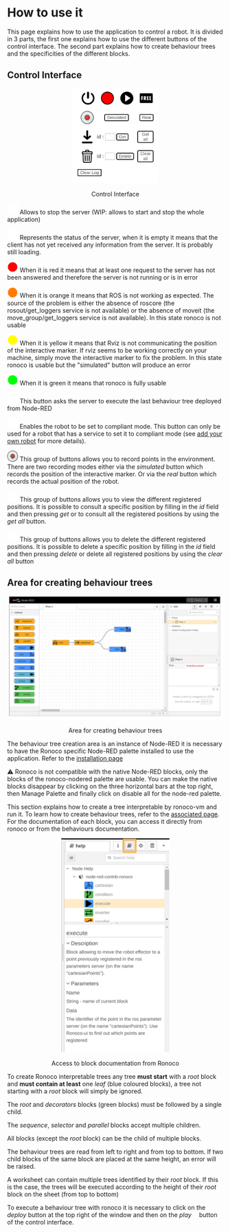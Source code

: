 # How to use it

This page explains how to use the application to control a robot. It is divided in 3 parts, the first one explains how to use the different buttons of the control interface. The second part explains how to create behaviour trees and the specificities of the different blocks.

## Control Interface

<center>
<img src="../static/boutons-ui.png" width="40%" ></img>

Control Interface
</center>


<img src="../static/shutdown.svg" width="5%"></img> Allows to stop the server (WIP: allows to start and stop the whole application)

<img src="../static/circle.svg" width="5%"></img> Represents the status of the server, when it is empty it means that the client has not yet received any information from the server. It is probably still loading.

<img src="../static/circle_red.svg" width="5%"></img> When it is red it means that at least one request to the server has not been answered and therefore the server is not running or is in error

<img src="../static/circle_orange.svg" width="5%"></img> When it is orange it means that ROS is not working as expected. The source of the problem is either the absence of roscore (the rosout/get_loggers service is not available) or the absence of moveit (the move_group/get_loggers service is not available). In this state ronoco is not usable

<img src="../static/circle_yellow.svg" width="5%"></img> When it is yellow it means that Rviz is not communicating the position of the interactive marker. If rviz seems to be working correctly on your machine, simply move the interactive marker to fix the problem. In this state ronoco is usable but the "simulated" button will produce an error

<img src="../static/circle_green.svg" width="5%"></img> When it is green it means that ronoco is fully usable

<img src="../static/play.svg" width="5%"></img> This button asks the server to execute the last behaviour tree deployed from Node-RED

<img src="../static/free.svg" width="5%"></img> Enables the robot to be set to compliant mode. This button can only be used for a robot that has a service to set it to compliant mode (see [add your own robot](../dev-guides/own.md) for more details).

<img src="../static/record.svg" width="5%"></img> This group of buttons allows you to record points in the environment. There are two recording modes either via the *simulated* button which records the position of the interactive marker. Or via the *real* button which records the actual position of the robot.

<img src="../static/get.svg" width="5%"></img> This group of buttons allows you to view the different registered positions. It is possible to consult a specific position by filling in the *id* field and then pressing *get* or to consult all the registered positions by using the *get all* button.

<img src="../static/trash.svg" width="5%"></img> This group of buttons allows you to delete the different registered positions. It is possible to delete a specific position by filling in the *id* field and then pressing *delete* or delete all registered positions by using the *clear all* button

## Area for creating behaviour trees

<center>
<img src="../static/areaBT.png" width="100%" ></img>

Area for creating behaviour trees
</center>

The behaviour tree creation area is an instance of Node-RED it is necessary to have the Ronoco specific Node-RED palette installed to use the application. Refer to the [installation page](installation.md)

⚠️ Ronoco is not compatible with the native Node-RED blocks, only the blocks of the ronoco-nodered palette are usable. You can make the native blocks disappear by clicking on the three horizontal bars at the top right, then Manage Palette and finally click on disable all for the node-red palette.

This section explains how to create a tree interpretable by ronoco-vm and run it. To learn how to create behaviour trees, refer to the [associated page](bt.md). For the documentation of each block, you can access it directly from ronoco or from the behaviours documentation.

<center>
<img src="../static/doc.png" width="50%" ></img>

Access to block documentation from Ronoco
</center>

To create Ronoco interpretable trees any tree **must start** with a *root* block and **must contain at least** one *leaf* (blue coloured blocks), a tree not starting with a *root* block will simply be ignored.

The *root* and *decorators* blocks (green blocks) must be followed by a single child.

The *sequence*, *selector* and *parallel* blocks accept multiple children.

All blocks (except the *root* block) can be the child of multiple blocks.

The behaviour trees are read from left to right and from top to bottom. If two child blocks of the same block are placed at the same height, an error will be raised.

A worksheet can contain multiple trees identified by their *root* block. If this is the case, the trees will be executed according to the height of their *root* block on the sheet (from top to bottom)

To execute a behaviour tree with ronoco it is necessary to click on the *deploy* button at the top right of the window and then on the *play* <img src="../static/play.svg" width="2%" ></img> button of the control interface.